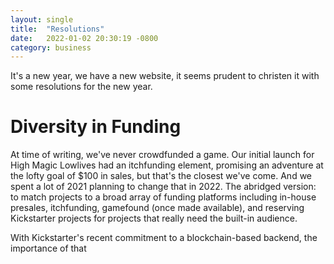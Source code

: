 ```yaml
---
layout: single
title:  "Resolutions"
date:   2022-01-02 20:30:19 -0800
category: business
---
```

It's a new year, we have a new website, it seems prudent to christen it with some resolutions for the new year.

# Diversity in Funding
At time of writing, we've never crowdfunded a game. Our initial launch for High Magic Lowlives had an itchfunding element, promising an adventure at the lofty goal of $100 in sales, but that's the closest we've come. And we spent a lot of 2021 planning to change that in 2022. The abridged version: to match projects to a broad array of funding platforms including in-house presales, itchfunding, gamefound (once made available), and reserving Kickstarter projects for projects that really need the built-in audience.

With Kickstarter's recent commitment to a blockchain-based backend, the importance of that 
